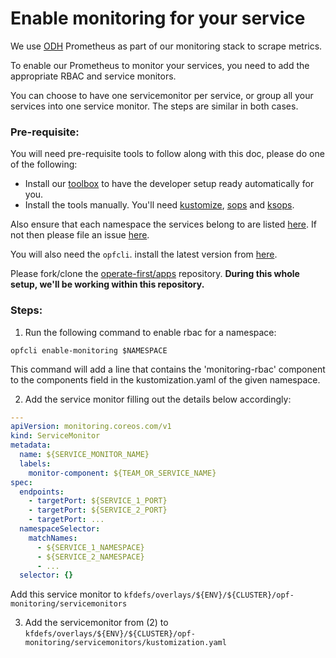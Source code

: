 # Enable monitoring for your service

We use [ODH](https://opendatahub.io/) Prometheus as part of our monitoring stack to scrape metrics.

To enable our Prometheus to monitor your services, you need to add the appropriate RBAC and service monitors.

You can choose to have one servicemonitor per service, or group all your services into one service monitor. The steps are similar in both cases.

### Pre-requisite:

You will need pre-requisite tools to follow along with this doc, please do one of the following:

- Install our [toolbox](https://github.com/operate-first/toolbox) to have the developer setup ready automatically for you.
- Install the tools manually. You'll need [kustomize](https://kustomize.io/), [sops](https://github.com/mozilla/sops) and [ksops](https://github.com/viaduct-ai/kustomize-sops).

Also ensure that each namespace the services belong to are listed [here](https://github.com/operate-first/apps/tree/master/cluster-scope/base/namespaces). If not then please file an issue [here](https://github.com/operate-first/support/issues/new?assignees=&labels=onboarding&template=onboarding_to_cluster.md&title=).

You will also need the `opfcli`. install the latest version from [here](https://github.com/operate-first/opfcli/releases).

Please fork/clone the [operate-first/apps](https://github.com/operate-first/apps) repository. **During this whole setup, we'll be working within this repository.**

### Steps:

1. Run the following command to enable rbac for a namespace:

  ```
  opfcli enable-monitoring $NAMESPACE
  ```

  This command will add a line that contains the 'monitoring-rbac' component to the components field in the kustomization.yaml of the given namespace.

2. Add the service monitor filling out the details below accordingly:

  ```yaml
  ---
  apiVersion: monitoring.coreos.com/v1
  kind: ServiceMonitor
  metadata:
    name: ${SERVICE_MONITOR_NAME}
    labels:
      monitor-component: ${TEAM_OR_SERVICE_NAME}
  spec:
    endpoints:
      - targetPort: ${SERVICE_1_PORT}
      - targetPort: ${SERVICE_2_PORT}
      - targetPort: ...
    namespaceSelector:
      matchNames:
        - ${SERVICE_1_NAMESPACE}
        - ${SERVICE_2_NAMESPACE}
        - ...
    selector: {}
  ```

  Add this service monitor to `kfdefs/overlays/${ENV}/${CLUSTER}/opf-monitoring/servicemonitors`

3. Add the servicemonitor from (2) to `kfdefs/overlays/${ENV}/${CLUSTER}/opf-monitoring/servicemonitors/kustomization.yaml`
